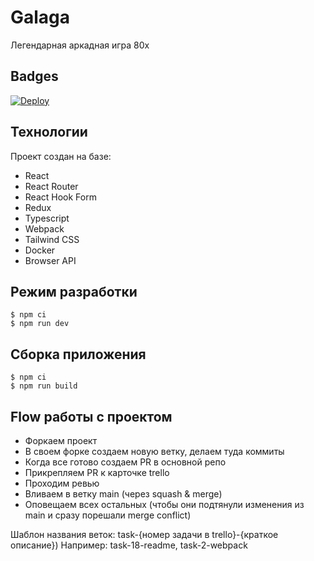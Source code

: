 # Galaga

Легендарная аркадная игра 80х

## Badges

[![Deploy](https://github.com/DVAA-team/galaga/actions/workflows/deploy.yml/badge.svg?branch=main)](https://github.com/DVAA-team/galaga/actions/workflows/deploy.yml)

## Технологии

Проект создан на базе:

- React
- React Router
- React Hook Form
- Redux
- Typescript
- Webpack
- Tailwind CSS
- Docker
- Browser API

## Режим разработки

```
$ npm ci
$ npm run dev
```

## Сборка приложения

```
$ npm ci
$ npm run build
```

## Flow работы с проектом

- Форкаем проект
- В своем форке создаем новую ветку, делаем туда коммиты
- Когда все готово создаем PR в основной репо
- Прикрепляем PR к карточке trello
- Проходим ревью
- Вливаем в ветку main (через squash & merge)
- Оповещаем всех остальных (чтобы они подтянули изменения из main и сразу порешали merge conflict)

Шаблон названия веток: task-{номер задачи в trello}-{краткое описание})
Например: task-18-readme, task-2-webpack

